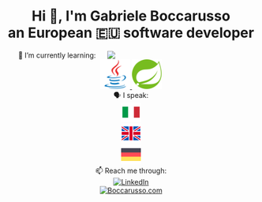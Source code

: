 <h1 align="center">
  Hi 👋, I'm Gabriele Boccarusso <br> an European 🇪🇺 software developer
</h1>

<img align='right' src="https://media.giphy.com/media/3oEdv1GbekAakxXO8g/giphy.gif" width="300">

<p align="center">
  🌱 I’m currently learning:
  <br>
  <a href="https://www.java.com" target="_blank" rel="noreferrer"> 
    <img src="https://raw.githubusercontent.com/devicons/devicon/master/icons/java/java-original.svg" alt="java" width="60" height="60"/> 
  </a> 
  <a href="https://www.spring.io" target="_blank" rel="noreferrer">
    <img src="https://github.com/devicons/devicon/blob/master/icons/spring/spring-original.svg" alt="spring" width="60" height="60"/>
  </a>
  <br>
  🗣 I speak:
  <br>
   <img src="italy.png" alt="italian" width="40" height="40"/> 
  <br>
  <img src="uk.png" alt="english" width="40" height="40"/> 
  <br>
  <img src="germany.png" alt="german" width="40" height="40"/> 
  <br>
  📫 Reach me through: 
  <br>
  <a href="https://www.linkedin.com/in/gabrieleboccarusso/">
    <img alt="LinkedIn" src="https://img.shields.io/badge/linkedin-%230077B5.svg?&amp;style=for-the-badge&amp;logo=linkedin&amp;logoColor=white" style="max-width: 100%;">
  </a>
  <br>
  <a href="https://www.boccarusso.com/">
    <img alt="Boccarusso.com" src="https://img.shields.io/badge/Boccarusso.com-black?style=for-the-badge" style="max-width: 100%;">
  </a>
</p>
